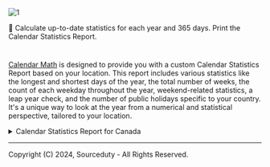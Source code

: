 ![1](https://github.com/sourceduty/Calendar_Math/assets/123030236/2640f1a2-c525-4a9e-8616-0db9f322f40e)

📅 Calculate up-to-date statistics for each year and 365 days. Print the Calendar Statistics Report.

#

[Calendar Math](https://chat.openai.com/g/g-Tw6MtFNwI-calendar-math) is designed to provide you with a custom Calendar Statistics Report based on your location. This report includes various statistics like the longest and shortest days of the year, the total number of weeks, the count of each weekday throughout the year, weekend-related statistics, a leap year check, and the number of public holidays specific to your country. It's a unique way to look at the year from a numerical and statistical perspective, tailored to your location.

<details><summary>Calendar Statistics Report for Canada</summary>

 ```

Example Calendar Statistics Report - Canada (2024)
-------------------------------------------
- Longest day of the year: June 21
- Shortest day of the year: December 21
- Total number of weeks in the year: 52.29
- Total number of Mondays in the year: 53
- Total number of Tuesdays in the year: 53
- Total number of Wednesdays in the year: 52
- Total number of Thursdays in the year: 52
- Total number of Fridays in the year: 52
- Total number of Saturdays in the year: 52
- Total number of Sundays in the year: 52
- Total number of letters and digits in the year: 4
- Total number of weekend days in the year: 104
- Total number of weekend sections in the year: 52
- Frequency of weekends in the year: 0.28
- Leap year: Yes
- Number of public holidays: 5

Public Holidays:
- New Year's Day: January 1
- Good Friday: April 10
- Easter Monday: April 13
- Victoria Day: May 18
- Canada Day: July 1
- Labour Day: September 7
- Thanksgiving Day: October 12
- Christmas Day: December 25
- Boxing Day: December 26

The total number of weeks in the year 2024 is approximately 52.29. This accounts for the fact that there are 366 days in 2024, due to it being a leap year.

 ```

</details>

***

Copyright (C) 2024, Sourceduty - All Rights Reserved.
